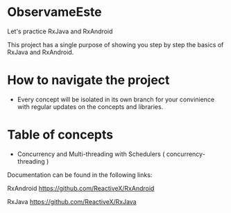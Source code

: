 # ObservameEste
Let's practice RxJava and RxAndroid 

This project has a single purpose of showing you step by step the basics of RxJava and RxAndroid.

# How to navigate the project

- Every concept will be isolated in its own branch for your convinience with regular updates on the concepts and libraries.


# Table of concepts

- Concurrency and Multi-threading with Schedulers ( concurrency-threading ) 


Documentation can be found in the following links:

RxAndroid
https://github.com/ReactiveX/RxAndroid

RxJava
https://github.com/ReactiveX/RxJava
